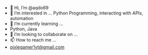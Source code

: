 - 👋 Hi, I’m @aqdo69
- 👀 I’m interested in ...
Python Programming, interacting with APIs, automation
- 🌱 I’m currently learning ...
- Python, Java
- 💞️ I’m looking to collaborate on ...
- 📫 How to reach me ...
- pixlegamer1yt@gmail.com

<!---
aqdo69/aqdo69 is a ✨ special ✨ repository because its `README.md` (this file) appears on your GitHub profile.
You can click the Preview link to take a look at your changes.
--->
